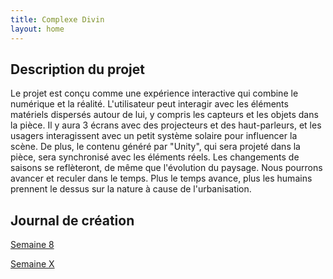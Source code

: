 ```yaml
---
title: Complexe Divin
layout: home
---
```


## Description du projet

Le projet est conçu comme une expérience interactive qui combine le numérique et 
la réalité. L'utilisateur peut interagir avec les éléments matériels dispersés autour de 
lui, y compris les capteurs et les objets dans la pièce. Il y aura 3 écrans avec des 
projecteurs et des haut-parleurs, et les usagers interagissent avec un petit système 
solaire pour influencer la scène.
De plus, le contenu généré par "Unity", qui sera projeté dans la pièce, sera 
synchronisé avec les éléments réels. Les changements de saisons se reflèteront, 
de même que l'évolution du paysage. Nous pourrons avancer et reculer dans le 
temps. Plus le temps avance, plus les humains prennent le dessus sur la nature à 
cause de l'urbanisation.

## Journal de création

[Semaine 8](journaux/semaine8.md)

[Semaine X](journaux/semaineXX.md)
